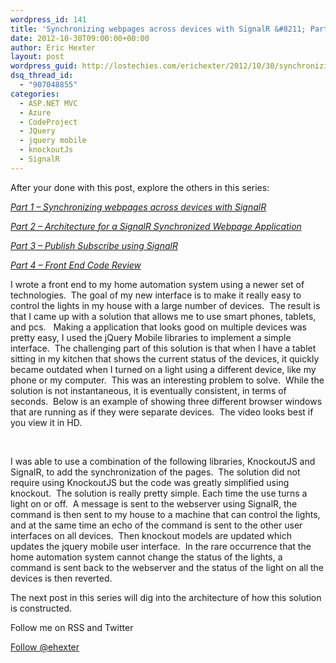 ```yaml
---
wordpress_id: 141
title: 'Synchronizing webpages across devices with SignalR &#8211; Part 1'
date: 2012-10-30T09:00:00+00:00
author: Eric Hexter
layout: post
wordpress_guid: http://lostechies.com/erichexter/2012/10/30/synchronizing-webpages-across-devices-home-automation/
dsq_thread_id:
  - "907048855"
categories:
  - ASP.NET MVC
  - Azure
  - CodeProject
  - JQuery
  - jquery mobile
  - knockoutJs
  - SignalR
---
```

After your done with this post, explore the others in this series:
  
_[Part 1 – Synchronizing webpages across devices with SignalR](http://lostechies.com/erichexter/2012/10/30/synchronizing-webpages-across-devices-home-automation/)_
  
_[Part 2 – Architecture for a SignalR Synchronized Webpage Application](http://lostechies.com/erichexter/2012/11/05/architecture-for-a-signalr-synchronized-webpage-application-part-2/)_
  
_[Part 3 – Publish Subscribe using SignalR](http://lostechies.com/erichexter/2012/11/08/publish-and-subscribe-using-signalr-in-home-automation-part-3/)_
  
_[Part 4 – Front End Code Review](http://lostechies.com/erichexter/2012/11/12/code-review-of-a-publishsubscribe-architecture-using-signalr-in-home-automation-part-4/)_

I wrote a front end to my home automation system using a newer set of technologies.  The goal of my new interface is to make it really easy to control the lights in my house with a large number of devices.  The result is that I came up with a solution that allows me to use smart phones, tablets, and pcs.   Making a application that looks good on multiple devices was pretty easy, I used the jQuery Mobile libraries to implement a simple interface.  The challenging part of this solution is that when I have a tablet sitting in my kitchen that shows the current status of the devices, it quickly became outdated when I turned on a light using a different device, like my phone or my computer.  This was an interesting problem to solve.  While the solution is not instantaneous, it is eventually consistent, in terms of seconds.  Below is an example of showing three different browser windows that are running as if they were separate devices.  The video looks best if you view it in HD.


  
&nbsp;

I was able to use a combination of the following libraries, KnockoutJS and SignalR, to add the synchronization of the pages.  The solution did not require using KnockoutJS but the code was greatly simplified using knockout.  The solution is really pretty simple. Each time the use turns a light on or off.  A message is sent to the webserver using SignalR, the command is then sent to my house to a machine that can control the lights, and at the same time an echo of the command is sent to the other user interfaces on all devices.  Then knockout models are updated which updates the jquery mobile user interface.  In the rare occurrence that the home automation system cannot change the status of the lights, a command is sent back to the webserver and the status of the light on all the devices is then reverted.

The next post in this series will dig into the architecture of how this solution is constructed.

Follow me on RSS and Twitter
  
<a href="https://twitter.com/ehexter" style="float:left;valign:top" class="twitter-follow-button" data-show-count="false" data-size="large">Follow @ehexter</a><a style="float:left" href="http://feeds.feedburner.com/EricHexter" title="Subscribe to my feed" rel="alternate" type="application/rss+xml"><img src="http://www.feedburner.com/fb/images/pub/feed-icon32x32.png" alt="" style="border:0;padding-right:10px" /></a>